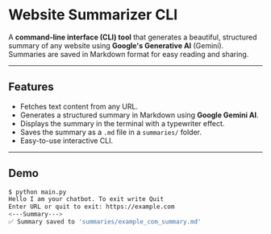 # Website Summarizer CLI

A **command-line interface (CLI) tool** that generates a beautiful, structured summary of any website using **Google's Generative AI** (Gemini). Summaries are saved in Markdown format for easy reading and sharing.

---

## Features

- Fetches text content from any URL.
- Generates a structured summary in Markdown using **Google Gemini AI**.
- Displays the summary in the terminal with a typewriter effect.
- Saves the summary as a `.md` file in a `summaries/` folder.
- Easy-to-use interactive CLI.

---

## Demo

```bash
$ python main.py
Hello I am your chatbot. To exit write Quit
Enter URL or quit to exit: https://example.com
<---Summary--->
✅ Summary saved to 'summaries/example_com_summary.md'
